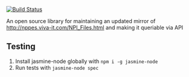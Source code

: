 [![Build Status](https://secure.travis-ci.org/untoldone/bloomapi.png)](http://travis-ci.org/untoldone/bloomapi)

An open source library for maintaining an updated mirror of http://nppes.viva-it.com/NPI_Files.html and making it queriable via API

Testing
-------

1.  Install jasmine-node globally with `npm i -g jasmine-node`
2.  Run tests with `jasmine-node spec`

